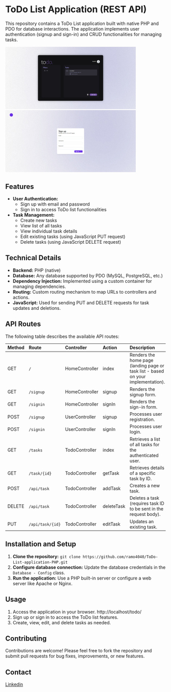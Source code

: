 # ToDo List Application (REST API)

This repository contains a ToDo List application built with native PHP and PDO for database interactions. The application implements user authentication (signup and sign-in) and CRUD functionalities for managing tasks.

<img src='public/images/1.png' width='410'> <img src='public/images//2.png' width='410'>
## Features

*   **User Authentication:**
    *   Sign up with email and password
    *   Sign in to access ToDo list functionalities
*   **Task Management:**
    *   Create new tasks
    *   View list of all tasks
    *   View individual task details
    *   Edit existing tasks (using JavaScript PUT request)
    *   Delete tasks (using JavaScript DELETE request)

## Technical Details

*   **Backend:** PHP (native)
*   **Database:** Any database supported by PDO (MySQL, PostgreSQL, etc.)
*   **Dependency Injection:** Implemented using a custom container for managing dependencies.
*   **Routing:** Custom routing mechanism to map URLs to controllers and actions.
*   **JavaScript:** Used for sending PUT and DELETE requests for task updates and deletions.

## API Routes

The following table describes the available API routes:

| **Method** | **Route**           | **Controller**       | **Action**           | **Description**                                                                        |
| :--------- | :------------------ | :------------------- | :------------------- | :--------------------------------------------------------------------------------------------- |
| GET        | `/`                | HomeController       | index                | Renders the home page (landing page or task list - based on your implementation).       |
| GET        | `/signup`           | HomeController       | signup               | Renders the signup form.                                                                 |
| GET        | `/signin`           | HomeController       | signIn               | Renders the sign-in form.                                                                |
| POST       | `/signup`           | UserController      | signup               | Processes user registration.                                                            |
| POST       | `/signin`           | UserController      | signIn               | Processes user login.                                                                   |
| GET        | `/tasks`            | TodoController      | index                | Retrieves a list of all tasks for the authenticated user.                             |
| GET        | `/task/{id}`        | TodoController      | getTask             | Retrieves details of a specific task by ID.                                                |
| POST       | `/api/task`         | TodoController      | addTask             | Creates a new task.                                                                    |
| DELETE     | `/api/task`         | TodoController      | deleteTask          | Deletes a task (requires task ID to be sent in the request body).                      |
| PUT        | `/api/task/{id}`    | TodoController      | editTask            | Updates an existing task.                                                               |

## Installation and Setup

1.  **Clone the repository:** `git clone https://github.com/ramo4040/ToDo-List-application-PHP.git`
2.  **Configure database connection:** Update the database credentials in the `Database - Config` class.
3.  **Run the application:** Use a PHP built-in server or configure a web server like Apache or Nginx.

## Usage

1.  Access the application in your browser. http://localhost/todo/
2.  Sign up or sign in to access the ToDo list features.
3.  Create, view, edit, and delete tasks as needed.

## Contributing

Contributions are welcome! Please feel free to fork the repository and submit pull requests for bug fixes, improvements, or new features.

## Contact

<a href="https://www.linkedin.com/in/yassir-rouane/">Linkedin</a>
